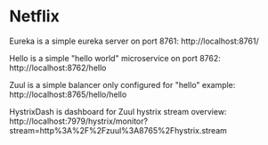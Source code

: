 # Netflix

Eureka is a simple eureka server on port 8761: http://localhost:8761/

Hello is a simple "hello world" microservice on port 8762: http://localhost:8762/hello

Zuul is a simple balancer only configured for "hello" example: http://localhost:8765/hello/hello

HystrixDash is dashboard for Zuul hystrix stream overview: http://localhost:7979/hystrix/monitor?stream=http%3A%2F%2Fzuul%3A8765%2Fhystrix.stream
